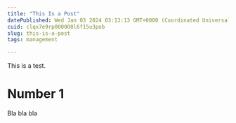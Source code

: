 ```yaml
---
title: "This Is a Post"
datePublished: Wed Jan 03 2024 03:13:13 GMT+0000 (Coordinated Universal Time)
cuid: clqx7e9rp000008l6f15u3pob
slug: this-is-a-post
tags: management

---
```


This is a test.

# Number 1

Bla bla bla